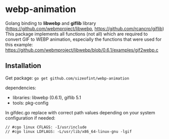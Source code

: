 # webp-animation
Golang binding to **libwebp** and **giflib** library (https://github.com/webmproject/libwebp, https://github.com/rcancro/giflib)
This package implements all functions (not all) which are required to convert GIF to WEBP animation, especially the functions that were used for this example: https://github.com/webmproject/libwebp/blob/0.6.1/examples/gif2webp.c


## Installation
Get package: ```go get github.com/sizeofint/webp-animation```

dependencies:
 - libraries: libwebp (0.6.1), giflib 5.1
 - tools: pkg-config

In gifdec.go replace with correct path values depending on your system configuration if needed:
```
// #cgo linux CFLAGS: -I/usr/include
// #cgo linux LDFLAGS: -L/usr/lib/x86_64-linux-gnu -lgif
```

